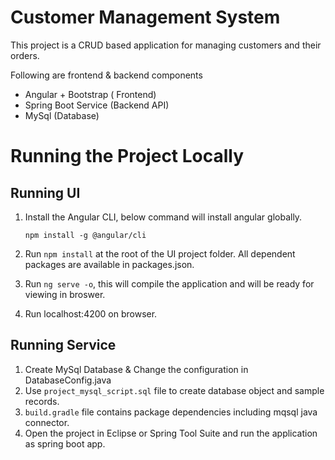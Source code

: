 # Customer Management System

This project is a CRUD based application for managing customers and their orders.

Following are frontend & backend components 

* Angular + Bootstrap ( Frontend)
* Spring Boot Service (Backend API)
* MySql (Database)


# Running the Project Locally

## Running UI
1. Install the Angular CLI, below command will install angular globally.

    `npm install -g @angular/cli`

2. Run `npm install` at the root of the UI project folder. All dependent packages are available in packages.json.

3. Run `ng serve -o`, this will compile the application and will be ready for viewing in broswer.

4. Run localhost:4200 on browser.

## Running Service

1. Create MySql Database & Change the configuration in DatabaseConfig.java
2. Use `project_mysql_script.sql` file to create database object and sample records.
3. `build.gradle` file contains package dependencies including mqsql java connector. 
3. Open the project in Eclipse or Spring Tool Suite and run the application as spring boot app.




